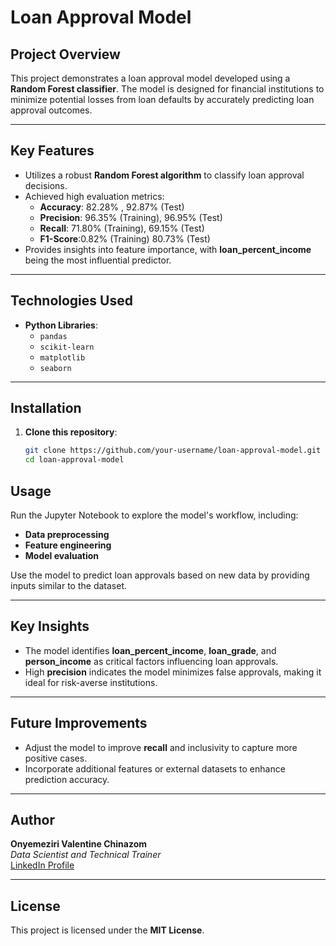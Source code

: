 # Loan Approval Model

## Project Overview
This project demonstrates a loan approval model developed using a **Random Forest classifier**. The model is designed for financial institutions to minimize potential losses from loan defaults by accurately predicting loan approval outcomes.

---

## Key Features
- Utilizes a robust **Random Forest algorithm** to classify loan approval decisions.  
- Achieved high evaluation metrics:  
  - **Accuracy**: 82.28% , 92.87% (Test) 
  - **Precision**: 96.35% (Training), 96.95% (Test)  
  - **Recall**: 71.80% (Training), 69.15% (Test)  
  - **F1-Score**:0.82% (Training) 80.73% (Test)  
- Provides insights into feature importance, with **loan_percent_income** being the most influential predictor.

---

## Technologies Used
- **Python Libraries**:  
  - `pandas`  
  - `scikit-learn`  
  - `matplotlib`  
  - `seaborn`

---

## Installation
1. **Clone this repository**:
   ```bash
   git clone https://github.com/your-username/loan-approval-model.git
   cd loan-approval-model

## Usage
Run the Jupyter Notebook to explore the model's workflow, including:
- **Data preprocessing**
- **Feature engineering**
- **Model evaluation**

Use the model to predict loan approvals based on new data by providing inputs similar to the dataset.

---

## Key Insights
- The model identifies **loan_percent_income**, **loan_grade**, and **person_income** as critical factors influencing loan approvals.
- High **precision** indicates the model minimizes false approvals, making it ideal for risk-averse institutions.

---

## Future Improvements
- Adjust the model to improve **recall** and inclusivity to capture more positive cases.
- Incorporate additional features or external datasets to enhance prediction accuracy.

---

## Author
**Onyemeziri Valentine Chinazom**  
_Data Scientist and Technical Trainer_  
[LinkedIn Profile](https://www.linkedin.com/in/valentine-onyemeziri-023378103)

---

## License
This project is licensed under the **MIT License**.
